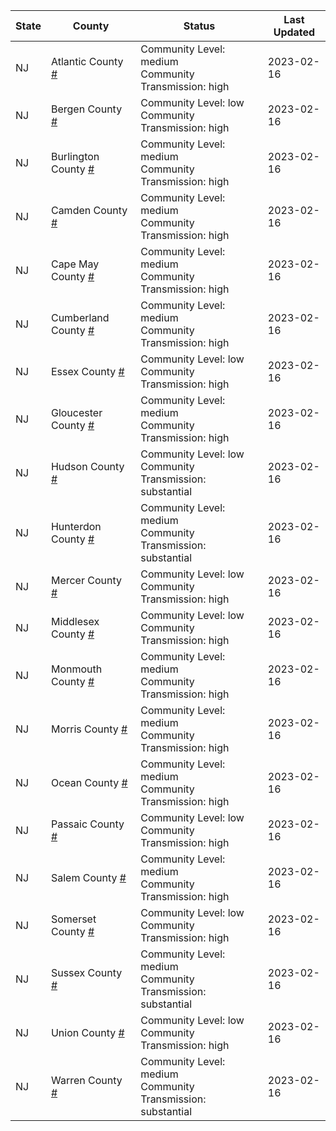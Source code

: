State | County | Status | Last Updated
--- | --- | --- | --- 
NJ | Atlantic County <a href="#atlantic_county">#</a> | <a name="atlantic_county"></a>Community Level: medium<br/>Community Transmission: high | 2023-02-16
NJ | Bergen County <a href="#bergen_county">#</a> | <a name="bergen_county"></a>Community Level: low<br/>Community Transmission: high | 2023-02-16
NJ | Burlington County <a href="#burlington_county">#</a> | <a name="burlington_county"></a>Community Level: medium<br/>Community Transmission: high | 2023-02-16
NJ | Camden County <a href="#camden_county">#</a> | <a name="camden_county"></a>Community Level: medium<br/>Community Transmission: high | 2023-02-16
NJ | Cape May County <a href="#cape_may_county">#</a> | <a name="cape_may_county"></a>Community Level: medium<br/>Community Transmission: high | 2023-02-16
NJ | Cumberland County <a href="#cumberland_county">#</a> | <a name="cumberland_county"></a>Community Level: medium<br/>Community Transmission: high | 2023-02-16
NJ | Essex County <a href="#essex_county">#</a> | <a name="essex_county"></a>Community Level: low<br/>Community Transmission: high | 2023-02-16
NJ | Gloucester County <a href="#gloucester_county">#</a> | <a name="gloucester_county"></a>Community Level: medium<br/>Community Transmission: high | 2023-02-16
NJ | Hudson County <a href="#hudson_county">#</a> | <a name="hudson_county"></a>Community Level: low<br/>Community Transmission: substantial | 2023-02-16
NJ | Hunterdon County <a href="#hunterdon_county">#</a> | <a name="hunterdon_county"></a>Community Level: medium<br/>Community Transmission: substantial | 2023-02-16
NJ | Mercer County <a href="#mercer_county">#</a> | <a name="mercer_county"></a>Community Level: low<br/>Community Transmission: high | 2023-02-16
NJ | Middlesex County <a href="#middlesex_county">#</a> | <a name="middlesex_county"></a>Community Level: low<br/>Community Transmission: high | 2023-02-16
NJ | Monmouth County <a href="#monmouth_county">#</a> | <a name="monmouth_county"></a>Community Level: medium<br/>Community Transmission: high | 2023-02-16
NJ | Morris County <a href="#morris_county">#</a> | <a name="morris_county"></a>Community Level: medium<br/>Community Transmission: high | 2023-02-16
NJ | Ocean County <a href="#ocean_county">#</a> | <a name="ocean_county"></a>Community Level: medium<br/>Community Transmission: high | 2023-02-16
NJ | Passaic County <a href="#passaic_county">#</a> | <a name="passaic_county"></a>Community Level: low<br/>Community Transmission: high | 2023-02-16
NJ | Salem County <a href="#salem_county">#</a> | <a name="salem_county"></a>Community Level: medium<br/>Community Transmission: high | 2023-02-16
NJ | Somerset County <a href="#somerset_county">#</a> | <a name="somerset_county"></a>Community Level: low<br/>Community Transmission: high | 2023-02-16
NJ | Sussex County <a href="#sussex_county">#</a> | <a name="sussex_county"></a>Community Level: medium<br/>Community Transmission: substantial | 2023-02-16
NJ | Union County <a href="#union_county">#</a> | <a name="union_county"></a>Community Level: low<br/>Community Transmission: high | 2023-02-16
NJ | Warren County <a href="#warren_county">#</a> | <a name="warren_county"></a>Community Level: medium<br/>Community Transmission: substantial | 2023-02-16

